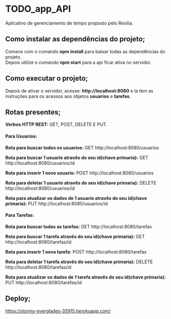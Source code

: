 <h1>TODO_app_API</h1>

Aplicativo de gerenciamento de tempo proposto pelo Resilia.

<h2> Como instalar as dependências do projeto; </h2>

Comece com o comando <strong>npm install</strong> para baixar todas as dependências do projeto.<br>
Depois utilize o comando <strong>npm start</strong> para a api ficar ativa no servidor.

<h2>Como executar o projeto;</h2>

Depois de ativar o servidor, acesse: <a><strong>http://localhost:8080</strong></a> e la tem as instruções para os acessos aos objetos <strong>usuarios</strong> e <strong>tarefas</strong>.

<h2>Rotas presentes;</h2> 
  
<strong>Verbos HTTP REST:</strong> GET, POST, DELETE E PUT.
  
 <h4>Para Usuarios:</h4>
  
<strong>Rota para buscar todos os usuarios:</strong> GET <a>http://localhost:8080/usuarios</a>
  
<strong>Rota para buscar 1 usuario atravês do seu id(chave primaria):</strong> GET <a>http://localhost:8080/usuarios/id</a>
  
<strong>Rota para inserir 1 novo usuario:</strong> POST <a>http://localhost:8080/usuarios</a>
  
<strong>Rota para deletar 1 usuario atravês do seu id(chave primaria):</strong> DELETE <a>http://localhost:8080/usuarios/id</a>
  
<strong>Rota para atualizar os dados de 1 usuario atravês do seu id(chave primaria):</strong> PUT <a>http://localhost:8080/usuarios/id</a>
  
  <h4>Para Tarefas:</h4>
  
<strong>Rota para buscar todas as tarefas:</strong> GET <a>http://localhost:8080/tarefas</a>
  
<strong>Rota para buscar 1 tarefa atravês do seu id(chave primaria):</strong> GET <a>http://localhost:8080/tarefas/id</a>
  
<strong>Rota para inserir 1 nova tarefa:</strong> POST <a>http://localhost:8080/tarefas</a>
  
<strong>Rota para deletar 1 tarefa atravês do seu id(chave primaria):</strong> DELETE <a>http://localhost:8080/tarefas/id</a>
  
<strong>Rota para atualizar os dados de 1 tarefa atravês do seu id(chave primaria):</strong> PUT <a>http://localhost:8080/tarefas/id</a>

<h2>Deploy;</h2>
  
https://stormy-everglades-35915.herokuapp.com/ 
